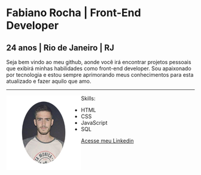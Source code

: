 # Fabiano Rocha | Front-End Developer
## 24 anos | Rio de Janeiro | RJ

Seja bem vindo ao meu github, aonde você irá encontrar projetos pessoais que exibirá minhas habilidades como front-end developer. 
Sou apaixonado por tecnologia e estou sempre aprimorando meus conhecimentos para esta atualizado e fazer aquilo que amo.

***

<img align="left" src="imagens/fotoreadmegithub.png" width="200">

Skills:
* HTML
* CSS                                                                                                     
* JavaScript
* SQL

[Acesse meu Linkedin](https://www.linkedin.com/in/fabiano-rocha-83992a122/)
